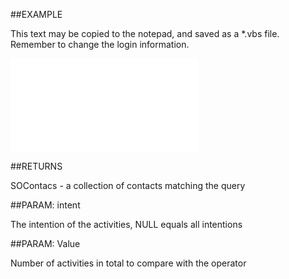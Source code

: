 

##EXAMPLE

This text may be copied to the notepad, and saved as a *.vbs file. Remember to change the login information.

![](../../Examples/vbs/SOFind.ContactsWithNumActivitiesCreatedPeriod.vbs.txt)




##RETURNS

SOContacs - a collection of contacts matching the query





##PARAM: intent

The intention of the activities, NULL equals all intentions





##PARAM: Value

Number of activities in total to compare with the operator



